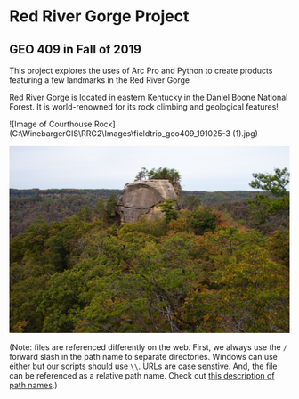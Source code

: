# Red River Gorge Project 
## GEO 409 in Fall of 2019

This project explores the uses of Arc Pro and Python to create products featuring a few landmarks in the Red River Gorge

Red River Gorge is located in eastern Kentucky in the Daniel Boone National Forest. It is world-renowned for its rock climbing and geological features!

![Image of Courthouse Rock](C:\WinebargerGIS\RRG2\Images\fieldtrip_geo409_191025-3 (1).jpg)

![Image description](Images/fieldtrip_geo409_191025-3.jpg)

(Note: files are referenced differently on the web. First, we always use the `/` forward slash in the path name to separate directories. Windows can use either but our scripts should use `\\`. URLs are case senstive. And, the file can be referenced as a relative path name. Check out [this description of path names](http://desktop.arcgis.com/en/arcmap/10.3/tools/supplement/pathnames-explained-absolute-relative-unc-and-url.htm).)



